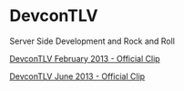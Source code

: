 DevconTLV
=========

Server Side Development and Rock and Roll

[DevconTLV February 2013 - Official Clip](http://www.youtube.com/watch?v=dO8MqdPVUeo)

[DevconTLV June 2013 - Official Clip](http://www.youtube.com/watch?v=vRiNHEaC5_4)

